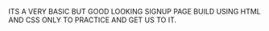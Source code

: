 ITS A VERY BASIC BUT GOOD LOOKING SIGNUP PAGE BUILD USING HTML AND CSS ONLY TO PRACTICE AND GET US TO IT.
